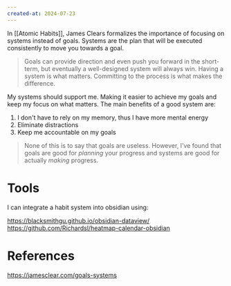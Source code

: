 ```yaml
---
created-at: 2024-07-23
---
```


In [[Atomic Habits]], James Clears formalizes the importance of focusing on systems instead of goals. Systems are the plan that will be executed consistently to move you towards a goal.

> Goals can provide direction and even push you forward in the short-term, but eventually a well-designed system will always win. Having a system is what matters. Committing to the process is what makes the difference.

My systems should support me. Making it easier to achieve my goals and keep my focus on what matters. The main benefits of a good system are:

1. I don't have to rely on my memory, thus I have more mental energy
2. Eliminate distractions
3. Keep me accountable on my goals

> None of this is to say that goals are useless. However, I’ve found that goals are good for _planning_ your progress and systems are good for actually _making_ progress.

# Tools

I can integrate a habit system into obsidian using:

https://blacksmithgu.github.io/obsidian-dataview/
https://github.com/Richardsl/heatmap-calendar-obsidian

# References

https://jamesclear.com/goals-systems